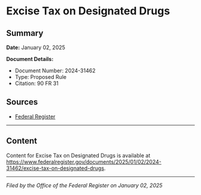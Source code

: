 # Excise Tax on Designated Drugs

## Summary

**Date:** January 02, 2025

**Document Details:**
- Document Number: 2024-31462
- Type: Proposed Rule
- Citation: 90 FR 31

## Sources
- [Federal Register](https://www.federalregister.gov/documents/2025/01/02/2024-31462/excise-tax-on-designated-drugs)

---

## Content

Content for Excise Tax on Designated Drugs is available at https://www.federalregister.gov/documents/2025/01/02/2024-31462/excise-tax-on-designated-drugs.

---

*Filed by the Office of the Federal Register on January 02, 2025*
